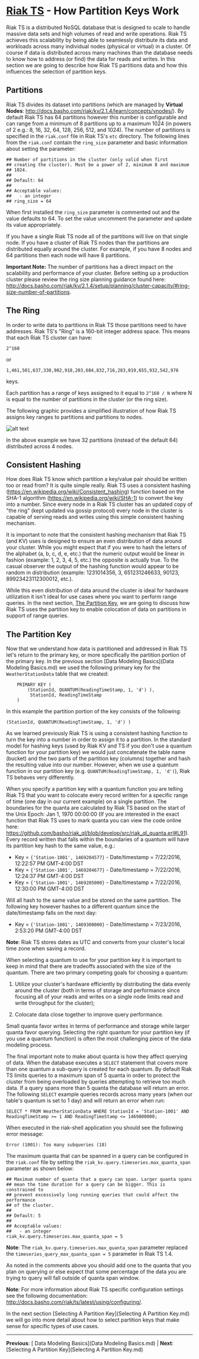 # [Riak TS](README.md) - How Partition Keys Work

Riak TS is a distributed NoSQL database that is designed to scale to handle massive data sets and high volumes of read and write operations. Riak TS achieves this scalability by being able to seamlessly distribute its data and workloads across many individual nodes (physical or virtual) in a cluster. Of course if data is distributed across many machines than the database needs to know how to address (or find) the data for reads and writes. In this section we are going to describe how Riak TS partitions data and how this influences the selection of partition keys.


## Partitions

Riak TS divides its dataset into partitions (which are managed by **Virtual Nodes**: http://docs.basho.com/riak/kv/2.1.4/learn/concepts/vnodes/). By default Riak TS has 64 partitions however this number is configurable and can range from a minimum of 8 partitions up to a maximum 1024 (in powers of 2 e.g.: 8, 16, 32, 64, 128, 256, 512, and 1024). The number of partitions is specified in the ``` riak.conf ``` file in Riak TS's ``` etc ``` directory. The following lines from the ``` riak.conf ``` contain the ``` ring_size ``` parameter and basic information about setting the parameter:

```
## Number of partitions in the cluster (only valid when first
## creating the cluster). Must be a power of 2, minimum 8 and maximum
## 1024.
## 
## Default: 64
## 
## Acceptable values:
##   - an integer
## ring_size = 64
```

When first installed the ``` ring_size ``` parameter is commented out and the value defaults to 64. To set the value uncomment the parameter and update its value appropriately.

If you have a single Riak TS node all of the partitions will live on that single node. If you have a cluster of Riak TS nodes than the partitions are distributed equally around the cluster. For example, if you have 8 nodes and 64 partitions then each node will have 8 partitions.

**Important Note:** The number of partitions has a direct impact on the scalability and performance of your cluster. Before setting up a production cluster please review the ring size planning guidance found here: http://docs.basho.com/riak/kv/2.1.4/setup/planning/cluster-capacity/#ring-size-number-of-partitions.


## The Ring

In order to write data to partitions in Riak TS those partitions need to have addresses. Riak TS's "Ring" is a 160-bit integer address space. This means that each Riak TS cluster can have:

``` 2^160 ```

or

``` 1,461,501,637,330,902,918,203,684,832,716,283,019,655,932,542,976 ```

 keys. 

 Each partition has a range of keys assigned to it equal to ``` 2^160 / N ``` where N is equal to the number of partitions in the cluster (or the ring size).


The following graphic provides a simplified illustration of how Riak TS assigns key ranges to partitions and partitions to nodes.

![alt text](Images/riak-ring.png)

In the above example we have 32 partitions (instead of the default 64) distributed across 4 nodes.


## Consistent Hashing

How does Riak TS know which partition a key/value pair should be written too or read from? It is quite simple really. Riak TS uses a consistent hashing (https://en.wikipedia.org/wiki/Consistent_hashing) function based on the SHA-1 algorithm (https://en.wikipedia.org/wiki/SHA-1) to convert the key into a number. Since every node in a Riak TS cluster has an updated copy of "the ring" (kept updated via gossip protocol) every node in the cluster is capable of serving reads and writes using this simple consistent hashing mechanism.

It is important to note that the consistent hashing mechanism that Riak TS (and KV) uses is designed to ensure an even distribution of data around your cluster. While you might expect that if you were to hash the letters of the alphabet (a, b, c, d, e, etc.) that the numeric output would be linear in fashion (example: 1, 2, 3, 4, 5, etc.) the opposite is actually true. To the casual observer the output of the hashing function would appear to be random in distribution (example: 1231014356, 3, 651231246633, 90123, 89923423112300012, etc.). 

While this even distribution of data around the cluster is ideal for hardware utilization it isn't ideal for use cases where you want to perform range queries. In the next section, [The Partition Key](#the-partition-key), we are going to discuss how Riak TS uses the partition key to enable colocation of data on partitions in support of range queries.


## The Partition Key

Now that we understand how data is partitioned and addressed in Riak TS let's return to the primary key, or more specifically the partition portion of the primary key. In the previous section [Data Modeling Basics](Data Modeling Basics.md) we used the following primary key for the ``` WeatherStationData ``` table that we created:


```
	PRIMARY KEY (
		(StationId, QUANTUM(ReadingTimeStamp, 1, 'd') ),
		 StationId, ReadingTimeStamp
	)
```

In this example the partition portion of the key consists of the following:

```
(StationId, QUANTUM(ReadingTimeStamp, 1, 'd') )
```

As we learned previously Riak TS is using a consistent hashing function to turn the key into a number in order to assign it to a partition. In the standard model for hashing keys (used by Riak KV and TS if you don't use a quantum function for your partition key) we would just concatenate the table name (bucket) and the two parts of the partition key (columns) together and hash the resulting value into our number. However, when we use a quantum function in our partition key (e.g. ``` QUANTUM(ReadingTimeStamp, 1, 'd') ```), Riak TS behaves very differently.

When you specify a partition key with a quantum function you are telling Riak TS that you want to colocate every record written for a specific range of time (one day in our current example) on a single partition. The boundaries for the quanta are calculated by Riak TS based on the start of the Unix Epoch: Jan 1, 1970 00:00:00 (If you are interested in the exact function that Riak TS uses to mark quanta you can view the code online here: https://github.com/basho/riak_ql/blob/develop/src/riak_ql_quanta.erl#L91). Every record written that falls within the boundaries of a quantum will have its partition key hash to the same value, e.g.:


* Key = ```{'Station-1001', 1469204577}``` - Date/timestamp = 7/22/2016, 12:22:57 PM GMT-4:00 DST
* Key = ```{'Station-1001', 1469204677}``` - Date/timestamp = 7/22/2016, 12:24:37 PM GMT-4:00 DST
* Key = ```{'Station-1001', 1469205000}``` - Date/timestamp = 7/22/2016, 12:30:00 PM GMT-4:00 DST

Will all hash to the same value and be stored on the same partition. The following key however hashes to a different quantum since the date/timestamp falls on the next day:

* Key = ```{'Station-1001', 1469300000}``` - Date/timestamp = 7/23/2016, 2:53:20 PM GMT-4:00 DST

**Note**: Riak TS stores dates as UTC and converts from your cluster's local time zone when saving a record.

When selecting a quantum to use for your partition key it is important to keep in mind that there are tradeoffs associated with the size of the quantum. There are two primary competing goals for choosing a quantum:

1. Utilize your cluster's hardware efficiently by distributing the data evenly around the cluster (both in terms of storage and performance since focusing all of your reads and writes on a single node limits read and write throughput for the cluster);

1. Colocate data close together to improve query performance.

Small quanta favor writes in terms of performance and storage while larger quanta favor querying. Selecting the right quantum for your partition key (if you use a quantum function) is often the most challenging piece of the data modeling process.

The final important note to make about quanta is how they affect querying of data. When the database executes a ```SELECT``` statement that covers more than one quantum a sub-query is created for each quantum. By default Riak TS limits queries to a maximum span of 5 quanta in order to protect the cluster from being overloaded by queries attempting to retrieve too much data. If a query spans more than 5 quanta the database will return an error. The following ``` SELECT ``` example queries records across many years (when our table's quantum is set to 1 day) and will return an error when run:

``` 
SELECT * FROM WeatherStationData WHERE StationId = 'Station-1001' AND ReadingTimeStamp >= 1 AND ReadingTimeStamp <= 1469800000; 
```

When executed in the riak-shell application you should see the following error message:

``` Error (1001): Too many subqueries (18) ```

The maximum quanta that can be spanned in a query can be configured in the ``` riak.conf ``` file by setting the ``` riak_kv.query.timeseries.max_quanta_span ``` parameter as shown below:

```
## Maximum number of quanta that a query can span. Larger quanta spans
## mean the time duration for a query can be bigger. This is constrained to
## prevent excessively long running queries that could affect the performance
## of the cluster.
## 
## Default: 5
## 
## Acceptable values:
##   - an integer
riak_kv.query.timeseries.max_quanta_span = 5
```

**Note**: The ``` riak_kv.query.timeseries.max_quanta_span ``` parameter replaced the ``` timeseries_query_max_quanta_span = 5 ``` parameter in Riak TS 1.4.

As noted in the comments above you should add one to the quanta that you plan on querying or else expect that some percentage of the data you are trying to query will fall outside of quanta span window.

**Note**: For more information about Riak TS specific configuration settings see the following documentation: http://docs.basho.com/riak/ts/latest/using/configuring/.

In the next section [Selecting A Partition Key](Selecting A Partition Key.md) we will go into more detail about how to select partition keys that make sense for specific types of use cases.

---

 **Previous**: [ Data Modeling Basics](Data Modeling Basics.md) | **Next**: [Selecting A Partition Key](Selecting A Partition Key.md)


